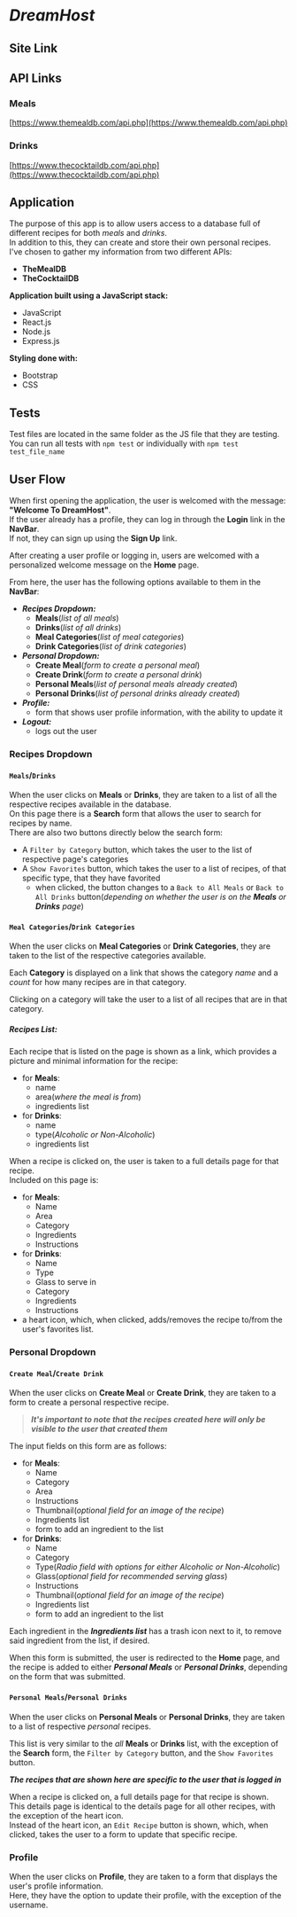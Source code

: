# *DreamHost*
## Site Link

## API Links

### Meals
[https://www.themealdb.com/api.php](https://www.themealdb.com/api.php)
### Drinks
[https://www.thecocktaildb.com/api.php](https://www.thecocktaildb.com/api.php)

## Application
The purpose of this app is to allow users access to a database full of different recipes for both *meals* and *drinks*.  
In addition to this, they can create and store their own personal recipes.   
I've chosen to gather my information from two different APIs:  

- **TheMealDB**  
- **TheCocktailDB**


**Application built using a JavaScript stack:**  
- JavaScript  
- React.js  
- Node.js  
- Express.js  

**Styling done with:**  
- Bootstrap  
- CSS  


## Tests
Test files are located in the same folder as the JS file that they are testing.  
You can run all tests with `npm test` or individually with `npm test test_file_name`


## User Flow
When first opening the application, the user is welcomed with the message: **"Welcome To DreamHost"**.  
If the user already has a profile, they can log in through the **Login** link in the **NavBar**.  
If not, they can sign up using the **Sign Up** link.  

After creating a user profile or logging in, users are welcomed with a personalized welcome message on the **Home** page.  

From here, the user has the following options available to them in the **NavBar**:

- ***Recipes Dropdown:***
	- **Meals**(*list of all meals*)
	- **Drinks**(*list of all drinks*)
	- **Meal Categories**(*list of meal categories*)
	- **Drink Categories**(*list of drink categories*)
- ***Personal Dropdown:***
	- **Create Meal**(*form to create a personal meal*)
	- **Create Drink**(*form to create a personal drink*)
	- **Personal Meals**(*list of personal meals already created*)
	- **Personal Drinks**(*list of personal drinks already created*)
- ***Profile:***
	- form that shows user profile information, with the ability to update it
- ***Logout:***
	- logs out the user


### Recipes Dropdown
#### `Meals`/`Drinks`
When the user clicks on **Meals** or **Drinks**, they are taken to a list of all the respective recipes available in the database.  
On this page there is a **Search** form that allows the user to search for recipes by name.  
There are also two buttons directly below the search form:

- A `Filter by Category` button, which takes the user to the list of respective page's categories
- A `Show Favorites` button, which takes the user to a list of recipes, of that specific type, that they have favorited
	- when clicked, the button changes to a `Back to All Meals` or `Back to All Drinks` button(*depending on whether the user is on the **Meals** or **Drinks** page*)

#### `Meal Categories`/`Drink Categories`
When the user clicks on **Meal Categories** or **Drink Categories**, they are taken to the list of the respective categories available.  

Each **Category** is displayed on a link that shows the category *name* and a *count* for how many recipes are in that category.  

Clicking on a category will take the user to a list of all recipes that are in that category.  

##### Recipes List:
Each recipe that is listed on the page is shown as a link, which provides a picture and minimal information for the recipe:

- for **Meals**:
	- name
	- area(*where the meal is from*)
	- ingredients list
- for **Drinks**:
	- name
	- type(*Alcoholic or Non-Alcoholic*)
	- ingredients list

When a recipe is clicked on, the user is taken to a full details page for that recipe.  
Included on this page is:

- for **Meals**:
	- Name
	- Area
	- Category
	- Ingredients
	- Instructions
- for **Drinks**:
	- Name
	- Type
	- Glass to serve in
	- Category
	- Ingredients
	- Instructions
- a heart icon, which, when clicked, adds/removes the recipe to/from the user's favorites list.


### Personal Dropdown
#### `Create Meal`/`Create Drink`
When the user clicks on **Create Meal** or **Create Drink**, they are taken to a form to create a personal respective recipe.
> ***It's important to note that the recipes created here will only be visible to the user that created them***

The input fields on this form are as follows:

- for **Meals**:
	- Name
	- Category
	- Area
	- Instructions
	- Thumbnail(*optional field for an image of the recipe*)
	- Ingredients list
	- form to add an ingredient to the list
- for **Drinks**:
	- Name
	- Category
	- Type(*Radio field with options for either Alcoholic or Non-Alcoholic*)
	- Glass(*optional field for recommended serving glass*)
	- Instructions
	- Thumbnail(*optional field for an image of the recipe*)
	- Ingredients list
	- form to add an ingredient to the list

Each ingredient in the ***Ingredients list*** has a trash icon next to it, to remove said ingredient from the list, if desired.  

When this form is submitted, the user is redirected to the **Home** page, and the recipe is added to either ***Personal Meals*** or ***Personal Drinks***, depending on the form that was submitted.

#### `Personal Meals`/`Personal Drinks`
When the user clicks on **Personal Meals** or **Personal Drinks**, they are taken to a list of respective *personal* recipes.  

This list is very similar to the *all* **Meals** or **Drinks** list, with the exception of the **Search** form, the `Filter by Category` button, and the `Show Favorites` button.  

***The recipes that are shown here are specific to the user that is logged in***  

When a recipe is clicked on, a full details page for that recipe is shown.  
This details page is identical to the details page for all other recipes, with the exception of the heart icon.  
Instead of the heart icon, an `Edit Recipe` button is shown, which, when clicked, takes the user to a form to update that specific recipe.


### Profile
When the user clicks on **Profile**, they are taken to a form that displays the user's profile information.  
Here, they have the option to update their profile, with the exception of the username.